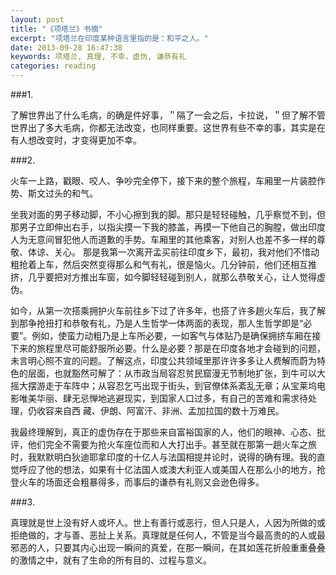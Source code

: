 ```yaml
---
layout: post
title: "《项塔兰》书摘"
excerpt: "项塔兰在印度某种语言里指的是：和平之人。"
date: 2013-09-28 16:47:38
keywords: 项塔兰, 真理, 不幸，虚伪, 谦恭有礼
categories: reading
---
```

###1.

了解世界出了什么毛病，的确是件好事，＂隔了一会之后，卡拉说，＂但了解不管世界出了多大毛病，你都无法改变，也同样重要。这世界有些不幸的事，其实是在有人想改变时，才变得更加不幸。

###2.

火车一上路，戳眼、咬人、争吵完全停下，接下来的整个旅程，车厢里一片装腔作势、斯文过头的和气。

坐我对面的男子移动脚，不小心擦到我的脚。那只是轻轻碰触，几乎察觉不到，但那男子立即伸出右手，以指尖摸一下我的膝盖，再摸一下他自己的胸膛，做出印度人为无意间冒犯他人而道歉的手势。车厢里的其他乘客，对别人也差不多一样的尊敬、体谅、关心。
那是我第一次离开孟买前往印度乡下，最初，我对他们不惜动粗抢着上车，然后突然变得那么和气有礼，很是恼火。几分钟前，他们还相互推挤，几乎要把对方推出车窗，如今脚轻轻碰到别人，就那么恭敬关心，让人觉得虚伪。

如今，从第一次搭乘拥护火车前往乡下过了许多年，也搭了许多趟火车后，我了解到那争抢扭打和恭敬有礼，乃是人生哲学一体两面的表现，那人生哲学即是“必要”。例如，使蛮力动粗乃是上车所必要，一如客气与体贴乃是确保拥挤车厢在接下来的旅程里尽可能舒服所必要。什么是必要？那是在印度各地才会碰到的问题，未言明心照不宣的问题。了解这点，印度公共领域里那许许多多让人费解而蔚为特色的层面，也就豁然可解了：从市政当局容忍贫民窟漫无节制地扩张，到牛可以大摇大摆游走于车阵中；从容忍乞丐出现于街头，到官僚体系紊乱无章；从宝莱坞电影唯美华丽、肆无忌惮地逃避现实，到国家人口过多，有自己的苦难和需求待处理，仍收容来自西 藏、伊朗、阿富汗、非洲、孟加拉国的数十万难民。

我最终理解到，真正的虚伪存在于那些来自富裕国家的人，他们的眼神、心态、批评，他们完全不需要为抢火车座位而和人大打出手。甚至就在那第一趟火车之旅时，我默默明白狄迪耶拿印度的十亿人与法国相提并论时，说得的确有理。我的直觉呼应了他的想法，如果有十亿法国人或澳大利亚人或美国人在那么小的地方，抢登火车的场面还会粗暴得多，而事后的谦恭有礼则又会逊色得多。

###3.

真理就是世上没有好人或坏人。世上有善行或恶行，但人只是人，人因为所做的或拒绝做的，才与善、恶扯上关系。真理就是任何人，不管是当今最高贵的的人或最邪恶的人，只要其内心出现一瞬间的真爱，在那一瞬间，在其如莲花折般重重叠叠的激情之中，就有了生命的所有目的、过程与意义。